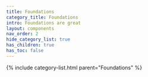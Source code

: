 ```yaml
---
title: Foundations
category_title: Foundations
intro: Foundations are great
layout: components
nav_order: 2
hide_category_list: true
has_children: true
has_toc: false
---
```


{% include category-list.html parent="Foundations" %}
